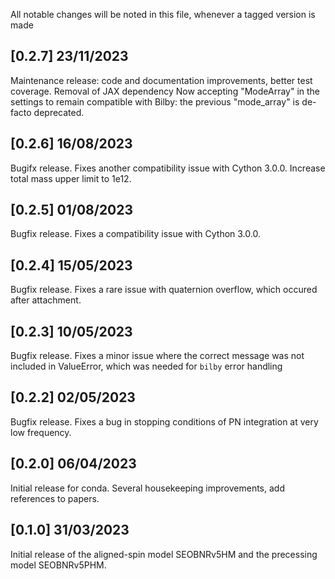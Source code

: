 All notable changes will be noted in this file, whenever a tagged
version is made

## [0.2.7] 23/11/2023

Maintenance release: code and documentation improvements, better test coverage.
Removal of JAX dependency
Now accepting "ModeArray" in the settings to remain compatible with Bilby: the previous "mode_array" is de-facto deprecated.

## [0.2.6] 16/08/2023

Bugifx release. Fixes another compatibility issue with Cython 3.0.0. Increase total mass upper limit to 1e12.

## [0.2.5] 01/08/2023

Bugfix release. Fixes a compatibility issue with Cython 3.0.0.

## [0.2.4] 15/05/2023

Bugfix release. Fixes a rare issue with quaternion overflow, which occured after attachment.

## [0.2.3] 10/05/2023

Bugfix release. Fixes a minor issue where the correct message was not included in ValueError,
which was needed for `bilby` error handling

## [0.2.2] 02/05/2023

Bugfix release. Fixes a bug in stopping conditions of PN integration at very low frequency.
	
## [0.2.0] 06/04/2023

Initial release for conda. Several housekeeping improvements, add references to papers.

## [0.1.0] 31/03/2023

Initial release of the aligned-spin model SEOBNRv5HM and the
precessing model SEOBNRv5PHM.
